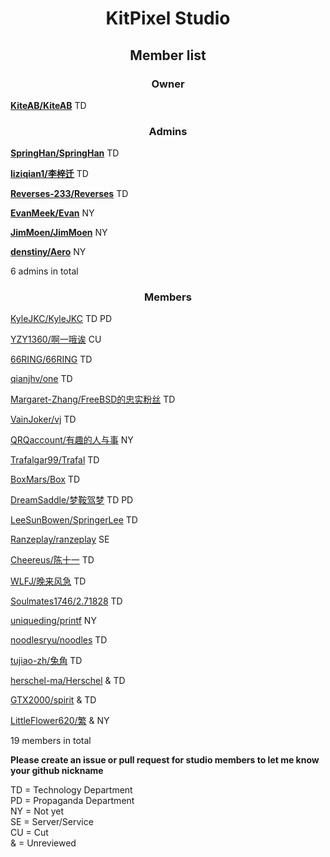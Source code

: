 # <center>KitPixel Studio</center>

## <center>Member list</center>

### <center>Owner</center>

[**KiteAB/KiteAB**](https://github.com/KiteAB) TD

### <center>Admins</center>

[**SpringHan/SpringHan**](https://github.com/SpringHan) TD

[**liziqian1/李梓迁**](https://github.com/liziqian1) TD

[**Reverses-233/Reverses**](https://github.com/Reverses-233) TD

[**EvanMeek/Evan**](https://github.com/EvanMeek) NY

[**JimMoen/JimMoen**](https://github.com/JimMoen) NY

[**denstiny/Aero**](https://github.com/denstiny) NY

6 admins in total

### <center>Members</center>

[KyleJKC/KyleJKC](https://github.com/KyleJKC) TD PD

[YZY1360/啊一哦诶](https://github.com/YZY1360) CU

[66RING/66RING](https://github.com/66RING) TD

[qianjhv/one](https://github.com/qianjhv) TD

[Margaret-Zhang/FreeBSD的忠实粉丝](https://github.com/Margaret-Zhang) TD

[VainJoker/vj](https://github.com/VainJoker) TD

[QRQaccount/有趣的人与事](https://github.com/QRQaccount) NY

[Trafalgar99/Trafal](https://github.com/Trafalgar99) TD

[BoxMars/Box](https://github.com/BoxMars) TD

[DreamSaddle/梦鞍驾梦](https://github.com/DreamSaddle) TD PD

[LeeSunBowen/SpringerLee](https://github.com/LeeSunBowen) TD

[Ranzeplay/ranzeplay](https://github.com/Ranzeplay) SE

[Cheereus/陈十一](https://github.com/Cheereus) TD

[WLFJ/晚来风急](https://github.com/WLFJ) TD

[Soulmates1746/2.71828](https://github.com/Soulmates1746) TD

[uniqueding/printf](https://github.com/uniqueding) NY

[noodlesryu/noodles](https://github.com/noodlesryu) TD

[tujiao-zh/兔角](https://github.com/tujiao-zh) TD

[herschel-ma/Herschel](https://github.com/Herschel) & TD

[GTX2000/spirit](https://github.com/GTX2000) & TD

[LittleFlower620/繁](https://github.com/LittleFlower620) & NY

19 members in total

**Please create an issue or pull request for studio members to let me know your github nickname**

TD = Technology Department</br>
PD = Propaganda Department</br>
NY = Not yet</br>
SE = Server/Service</br>
CU = Cut</br>
&  = Unreviewed


